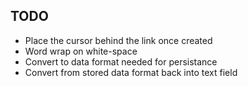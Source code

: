 ## TODO

+ Place the cursor behind the link once created
+ Word wrap on white-space
+ Convert to data format needed for persistance
+ Convert from stored data format back into text field
